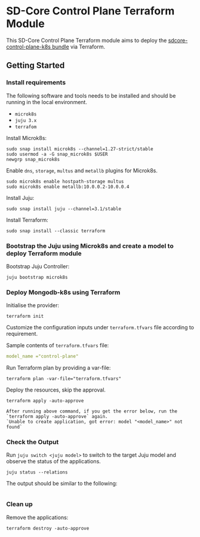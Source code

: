 # SD-Core Control Plane Terraform Module

This SD-Core Control Plane Terraform module aims to deploy the [sdcore-control-plane-k8s bundle](https://charmhub.io/sdcore-control-plane-k8s) via Terraform.

## Getting Started

### Install requirements

The following software and tools needs to be installed and should be running in the local environment.

- `microk8s`
- `juju 3.x`
- `terrafom`

Install Microk8s:

```console
sudo snap install microk8s --channel=1.27-strict/stable
sudo usermod -a -G snap_microk8s $USER
newgrp snap_microk8s
```

Enable `dns`, `storage`, `multus` and `metallb` plugins for Microk8s.

```console
sudo microk8s enable hostpath-storage multus
sudo microk8s enable metallb:10.0.0.2-10.0.0.4
```

Install Juju:

```console
sudo snap install juju --channel=3.1/stable
```

Install Terraform:

```console
sudo snap install --classic terraform
```

### Bootstrap the Juju using Microk8s and create a model to deploy Terraform module

Bootstrap Juju Controller:

```console
juju bootstrap microk8s
```

### Deploy Mongodb-k8s using Terraform

Initialise the provider:

```console
terraform init
```

Customize the configuration inputs under `terraform.tfvars` file according to requirement.

Sample contents of `terraform.tfvars` file:

```yaml
model_name ="control-plane"
```

Run Terraform plan by providing a var-file:

```console
terraform plan -var-file="terraform.tfvars" 
```

Deploy the resources, skip the approval.

```console
terraform apply -auto-approve 
```

```{note}
After running above command, if you get the error below, run the `terraform apply -auto-approve` again. 
`Unable to create application, got error: model "<model_name>" not found`
```

### Check the Output

Run `juju switch <juju model>` to switch to the target Juju model and observe the status of the applications.

```console
juju status --relations
```

The output should be similar to the following:

```console

```

### Clean up 

Remove the applications:

```console
terraform destroy -auto-approve
```


